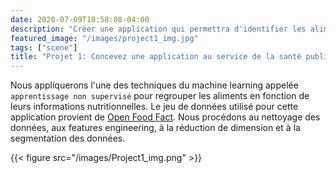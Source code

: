 ```yaml
---
date: 2020-07-09T10:58:08-04:00
description: "Créer une application qui permettra d'identifier les aliments appropriés à régime alimentaire sur la base des informations nutritionnelles."
featured_image: "/images/project1_img.jpg"
tags: ["scene"]
title: "Projet 1: Concevez une application au service de la santé publique"
---
```


Nous appliquerons l'une des techniques du machine learning appelée `apprentissage non supervisé` pour regrouper les aliments en fonction de leurs informations nutritionnelles. Le jeu de données utilisé pour cette application provient de [Open Food Fact](https://world.openfoodfacts.org/). Nous procédons au nettoyage des données, aux features engineering, à la réduction de dimension et à la segmentation des données.

{{< figure src="/images/Project1_img.png" >}}
